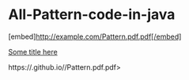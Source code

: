 # All-Pattern-code-in-java


[embed]http://example.com/Pattern.pdf.pdf[/embed]

[Some title here](Pattern.pdf.pdf)


https://<pramod-kum>.github.io/<All-Pattern-code-in-java>/Pattern.pdf.pdf>

